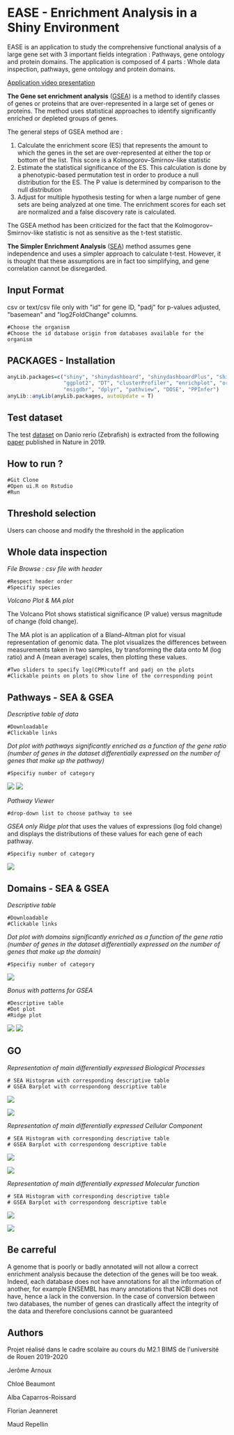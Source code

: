 # EASE - Enrichment Analysis in a Shiny Environment

EASE is an application to study the comprehensive functional analysis of a large gene set with 3 important fields integration : Pathways, gene ontology and protein domains.
The application is composed of 4 parts : Whole data inspection, pathways, gene ontology and protein domains.

[Application video presentation ](https://youtu.be/lUbX-7zE8Ns)

**The Gene set enrichment analysis** ([GSEA](https://www.ncbi.nlm.nih.gov/pmc/articles/PMC1239896/)) is a method to identify classes of genes or proteins that are over-represented in a large set of genes or proteins. The method uses statistical approaches to identify significantly enriched or depleted groups of genes. 

The general steps of GSEA method are :

1. Calculate the enrichment score (ES) that represents the amount to which the genes in the set are over-represented at either the top or bottom of the list. This score is a Kolmogorov–Smirnov-like statistic
2. Estimate the statistical significance of the ES. This calculation is done by a phenotypic-based permutation test in order to produce a null distribution for the ES. The P value is determined by comparison to the null distribution
3. Adjust for multiple hypothesis testing for when a large number of gene sets are being analyzed at one time. The enrichment scores for each set are normalized and a false discovery rate is calculated.

The GSEA method has been criticized for the fact that the Kolmogorov–Smirnov-like statistic is not as sensitive as the t-test statistic.

**The Simpler Enrichment Analysis** ([SEA](https://www.ncbi.nlm.nih.gov/pmc/articles/PMC3758419/)) method assumes gene independence and uses a simpler approach to calculate t-test. However, it is thought that these assumptions are in fact too simplifying, and gene correlation cannot be disregarded.

Input Format
---

csv or text/csv file only with "id" for gene ID, "padj" for p-values adjusted, "basemean" and "log2FoldChange" columns.

	#Choose the organism
	#Choose the id database origin from databases available for the organism 
	
PACKAGES - Installation
---

```R
anyLib.packages=c("shiny", "shinydashboard", "shinydashboardPlus", "shinycssloaders", "shinyalert", 
                  "ggplot2", "DT", "clusterProfiler", "enrichplot", "org.Dr.eg.db", "KEGG.db", "KEGGREST", 
                  "msigdbr", "dplyr", "pathview", "DOSE", "PPInfer")
anyLib::anyLib(anyLib.packages, autoUpdate = T)
```

Test dataset
---
The test [dataset](https://www.ncbi.nlm.nih.gov/geo/query/acc.cgi?acc=GSE129081) on Danio rerio (Zebrafish) is extracted from the following [paper](https://www.nature.com/articles/s41588-019-0475-y) published in Nature in 2019. 

How to run ?
---


	#Git Clone
	#Open ui.R on Rstudio
	#Run
	

Threshold selection
---

Users can choose and modify the threshold in the application

Whole data inspection
---


*File Browse : csv file with header*


	#Respect header order
	#Specifiy species


*Volcano Plot & MA plot*

The Volcano Plot shows statistical significance (P value) versus magnitude of change (fold change).

The MA plot is an application of a Bland–Altman plot for visual representation of genomic data. The plot visualizes the differences between measurements taken in two samples, by transforming the data onto M (log ratio) and A (mean average) scales, then plotting these values.


	#Two sliders to specify log(CPM)cutoff and padj on the plots
	#Clickable points on plots to show line of the corresponding point


Pathways - SEA & GSEA
---

*Descriptive table of data*

	#Downloadable 
	#Clickable links



*Dot plot with pathways significantly enriched as a function of the gene ratio (number of genes in the dataset differentially expressed on the number of genes that make up the pathway)*

	#Specifiy number of category

![](./Images/Dot_Plot_SEA_Pathway.png)
![](./Images/Dot_Plot_GSEA_Pathway.png)


*Pathway Viewer*

	#drop-down list to choose pathway to see


*GSEA only Ridge plot*  that uses the values of expressions (log fold change) and displays the distributions of these values for each gene of each pathway.

	#Specifiy number of category


![](./Images/Ridge_Plot_GSEA_Pathway.png)



Domains - SEA & GSEA
---

*Descriptive table*

	#Downloadable 
	#Clickable links

*Dot plot with domains significantly enriched as a function of the gene ratio (number of genes in the dataset differentially expressed on the number of genes that make up the domain)*

	#Specifiy number of category


![](./Images/Dot_Plot_SEA_Domain.png)


*Bonus with patterns for GSEA*

	#Descriptive table
	#Dot plot
	#Ridge plot

![](./Images/Dot_Plot_GSEA_Motif.png)
![](./Images/Ridge_Plot_GSEA_Motif.png)

GO 
---

*Representation of main differentially expressed Biological Processes*
	
	# SEA Histogram with corresponding descriptive table 
	# GSEA Barplot with correspondong descriptive table 

![](./Images/Hist_Biological_Process_SEA.png)

![](./Images/Barplot_Biological_Process_GSEA.png)



*Representation of main differentially expressed Cellular Component*

	# SEA Histogram with corresponding descriptive table 
	# GSEA Barplot with correspondong descriptive table

![](./Images/Hist_Cellular_Components_SEA.png)

![](./Images/Barplot_Cellular_Components_GSEA.png)



*Representation of main differentially expressed Molecular function*
	
	# SEA Histogram with corresponding descriptive table 
	# GSEA Barplot with correspondong descriptive table

![](./Images/Hist_Molecular_Function_SEA.png)

![](./Images/Barplot_Molecular_Function_GSEA.png)

Be carreful
---

A genome that is poorly or badly annotated will not allow a correct enrichment analysis because the detection of the genes will be too weak. Indeed, each database does not have annotations for all the information of another, for example ENSEMBL has many annotations that NCBI does not have, hence a lack in the conversion. In the case of conversion between two databases, the number of genes can drastically affect the integrity of the data and therefore conclusions cannot be guaranteed

## Authors

Projet réalisé dans le cadre scolaire au cours du M2.1 BIMS de l'université de Rouen 2019-2020

Jerôme Arnoux

Chloé Beaumont

Alba Caparros-Roissard

Florian Jeanneret

Maud Repellin
